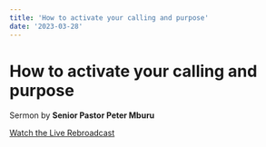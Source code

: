 ```yaml
---
title: 'How to activate your calling and purpose'
date: '2023-03-28'
---
```


# How to activate your calling and purpose


Sermon by **Senior Pastor Peter Mburu**

[Watch the Live Rebroadcast](https://www.youtube.com/watch?v=bibVSXbXuZY)